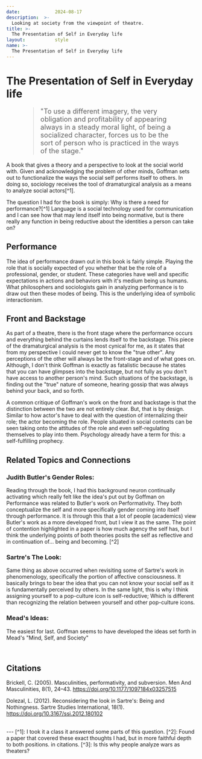 ```yaml
---
date:             2024-08-17
description:  >-
  Looking at society from the viewpoint of theatre.
title: >-
  The Presentation of Self in Everyday life
layout:           style
name: >-
  The Presentation of Self in Everyday life
---
```


# The Presentation of Self in Everyday life

<figure class="container-lg" style="padding: 0;">
    <blockquote class="blockquote" style="font-size: 18px;">
    <p>"To use a different imagery, the very obligation and profitability of appearing always in a steady moral light, of being a socialized character, forces us to be the sort of person who is practiced in the ways of the stage."</p>
    </blockquote>
</figure>

A book that gives a theory and a perspective to look at the social world with. Given and acknowledging the problem of other minds, Goffman sets out to functionalize the ways the social self performs itself to others. In doing so, sociology receives the tool of dramaturgical analysis as a means to analyze social actors[^1]. 

The question I had for the book is simply: Why is there a need for performance?[^1] Language is a social technology used for communication and I can see how that may lend itself into being normative, but is there really any function in being reductive about the identities a person can take on? 

## Performance

The idea of performance drawn out in this book is fairly simple. Playing the role that is socially expected of you whether that be the role of a professional, gender, or student. These categories have well and specific expectations in actions and behaviors with it's medium being us humans. What philosophers and sociologists gain in analyzing performance is to draw out then these modes of being. This is the underlying idea of symbolic interactionism. 

## Front and Backstage

As part of a theatre, there is the front stage where the performance occurs and everything behind the curtains lends itself to the backstage. This piece of the dramaturgical analysis is the most cynical for me, as it states that from my perspective I could never get to know the "true other". Any perceptions of the other will always be the front-stage and of what goes on. Although, I don't think Goffman is exactly as fatalistic because he states that you can have glimpses into the backstage, but not fully as you don't have access to another person's mind. Such situations of the backstage, is finding out the "true" nature of someone, hearing gossip that was always behind your back, and so forth.

A common critique of Goffman's work on the front and backstage is that the distinction between the two are not entirely clear. But, that is by design. Similar to how actor's have to deal with the question of internalizing their role; the actor becoming the role. People situated in social contexts can be seen taking onto the attitudes of the role and even self-regulating themselves to play into them. Psychology already have a term for this: a self-fulfilling prophecy.

## Related Topics and Connections

### Judith Butler's Gender Roles:

Reading through the book, I had this background neuron continually activating which really felt like the idea's put out by Goffman on Performance was related to Butler's work on Performativity. They both conceptualize the self and more specifically gender coming into itself through performance. It is through this that a lot of people (academics) view Butler's work as a more developed front, but I view it as the same. The point of contention highlighted in a paper is how much agency the self has, but I think the underlying points of both theories posits the self as reflective and in continuation of... being and becoming. [^2]

### Sartre's The Look:

Same thing as above occurred when revisiting some of Sartre's work in phenomenology, specifically the portion of affective consciousness. It basically brings to bear the idea that you can not know your social self as it is fundamentally perceived by others. In the same light, this is why I think assigning yourself to a pop-culture icon is self-reductive; Which is different than recognizing the relation between yourself and other pop-culture icons.

### Mead's Ideas:

The easiest for last. Goffman seems to have developed the ideas set forth in Mead's "Mind, Self, and Society"

<br/>

## Citations

Brickell, C. (2005). Masculinities, performativity, and subversion. Men And Masculinities, 8(1), 24–43. https://doi.org/10.1177/1097184x03257515

Dolezal, L. (2012). Reconsidering the look in Sartre's: Being and Nothingness. Sartre Studies International, 18(1). https://doi.org/10.3167/ssi.2012.180102

<br/>
---
[^1]: I took it a class it answered some parts of this question.
[^2]: Found a paper that covered these exact thoughts I had, but in more faithful depth to both positions. in citations.
[^3]: Is this why people analyze wars as theaters?
